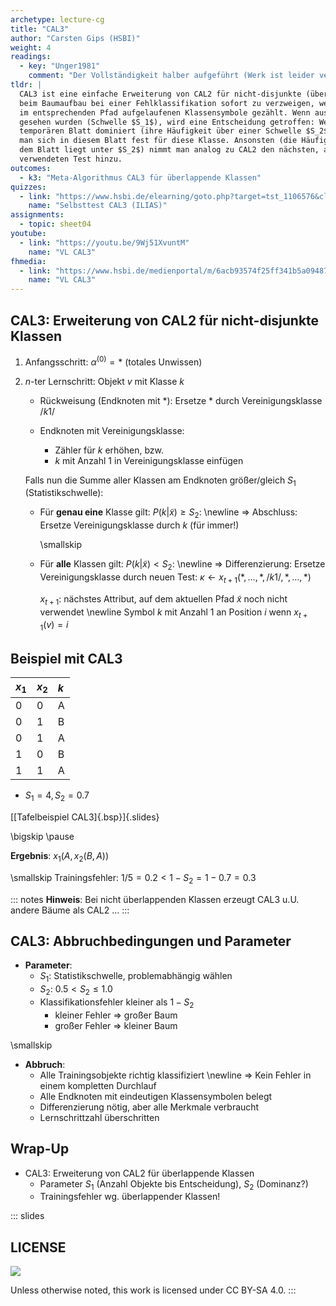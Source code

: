 ```yaml
---
archetype: lecture-cg
title: "CAL3"
author: "Carsten Gips (HSBI)"
weight: 4
readings:
  - key: "Unger1981"
    comment: "Der Vollständigkeit halber aufgeführt (Werk ist leider vergriffen und wird nicht mehr verlegt)"
tldr: |
  CAL3 ist eine einfache Erweiterung von CAL2 für nicht-disjunkte (überlappende) Klassen. Statt
  beim Baumaufbau bei einer Fehlklassifikation sofort zu verzweigen, werden hier zunächst die
  im entsprechenden Pfad aufgelaufenen Klassensymbole gezählt. Wenn ausreichend viele davon
  gesehen wurden (Schwelle $S_1$), wird eine Entscheidung getroffen: Wenn eine Klasse in diesem
  temporären Blatt dominiert (ihre Häufigkeit über einer Schwelle $S_2$ liegt), dann entscheidet
  man sich in diesem Blatt fest für diese Klasse. Ansonsten (die Häufigkeit aller Klassen in
  dem Blatt liegt unter $S_2$) nimmt man analog zu CAL2 den nächsten, auf diesem Pfad noch nicht
  verwendeten Test hinzu.
outcomes:
  - k3: "Meta-Algorithmus CAL3 für überlappende Klassen"
quizzes:
  - link: "https://www.hsbi.de/elearning/goto.php?target=tst_1106576&client_id=FH-Bielefeld"
    name: "Selbsttest CAL3 (ILIAS)"
assignments:
  - topic: sheet04
youtube:
  - link: "https://youtu.be/9Wj51XvuntM"
    name: "VL CAL3"
fhmedia:
  - link: "https://www.hsbi.de/medienportal/m/6acb93574f25ff341b5a09487fc153ea28252e12d3960342bc7d05a463e56b338f53f366338229df44f5c486400465fddf58e727fd8f9cc56904dd67c7c8ecb8"
    name: "VL CAL3"
---
```



## CAL3: Erweiterung von CAL2 für nicht-disjunkte Klassen

1)  Anfangsschritt: $\alpha^{(0)} = \ast$ (totales Unwissen)

2)  $n$-ter Lernschritt: Objekt $v$ mit Klasse $k$
    -   Rückweisung (Endknoten mit $\ast$):
        Ersetze $\ast$ durch Vereinigungsklasse $/k1/$

    -   Endknoten mit Vereinigungsklasse:
        *   Zähler für $k$ erhöhen, bzw.
        *   $k$ mit Anzahl $1$ in Vereinigungsklasse einfügen

    Falls nun die Summe aller Klassen am Endknoten größer/gleich $S_1$ (Statistikschwelle):
    *   Für **genau eine** Klasse gilt: $P(k | \tilde{x}) \ge S_2$: \newline
        => Abschluss: Ersetze Vereinigungsklasse durch $k$ (für immer!)

        \smallskip

    *   Für **alle** Klassen gilt: $P(k | \tilde{x}) < S_2$: \newline
        => Differenzierung: Ersetze Vereinigungsklasse durch neuen
        Test: $\kappa \gets x_{t+1}(\ast, \ldots, \ast, /k1/, \ast, \ldots, \ast)$

        $x_{t+1}$: nächstes Attribut, auf dem aktuellen Pfad $\tilde{x}$
        noch nicht verwendet \newline
        Symbol $k$ mit Anzahl 1 an Position $i$ wenn $x_{t+1}(v) = i$


## Beispiel mit CAL3

| $x_1$ | $x_2$ | $k$ |
|:------|:------|:----|
| 0     | 0     | A   |
| 0     | 1     | B   |
| 0     | 1     | A   |
| 1     | 0     | B   |
| 1     | 1     | A   |

*   $S_1 = 4, S_2 = 0.7$

[[Tafelbeispiel CAL3]{.bsp}]{.slides}

\bigskip
\pause

**Ergebnis**: $x_1(A,  x_2(B, A))$

\smallskip
Trainingsfehler: $1/5 = 0.2 < 1-S_2 = 1-0.7 = 0.3$

::: notes
**Hinweis**: Bei nicht überlappenden Klassen erzeugt CAL3 u.U. andere Bäume als CAL2 ...
:::


## CAL3: Abbruchbedingungen und Parameter

*   **Parameter**:
    *   $S_1$: Statistikschwelle, problemabhängig wählen
    *   $S_2$: $0.5 < S_2 \le 1.0$
    *   Klassifikationsfehler kleiner als $1-S_2$
        *   kleiner Fehler => großer Baum
        *   großer Fehler => kleiner Baum

\smallskip

*   **Abbruch**:
    *   Alle Trainingsobjekte richtig klassifiziert \newline
        => Kein Fehler in einem kompletten Durchlauf
    *   Alle Endknoten mit eindeutigen Klassensymbolen belegt
    *   Differenzierung nötig, aber alle Merkmale verbraucht
    *   Lernschrittzahl überschritten


## Wrap-Up

*   CAL3: Erweiterung von CAL2 für überlappende Klassen
    *   Parameter $S_1$ (Anzahl Objekte bis Entscheidung), $S_2$ (Dominanz?)
    *   Trainingsfehler wg. überlappender Klassen!







<!-- DO NOT REMOVE - THIS IS A LAST SLIDE TO INDICATE THE LICENSE AND POSSIBLE EXCEPTIONS (IMAGES, ...). -->
::: slides
## LICENSE
![](https://licensebuttons.net/l/by-sa/4.0/88x31.png)

Unless otherwise noted, this work is licensed under CC BY-SA 4.0.
:::
